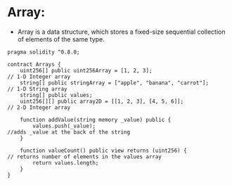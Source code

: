 # Array:
- Array is a data structure, which stores a fixed-size sequential collection of elements of the same type.

```solidity
pragma solidity ^0.8.0;

contract Arrays {
    uint256[] public uint256Array = [1, 2, 3];                            // 1-D Integer array
    string[] public stringArray = ["apple", "banana", "carrot"];          // 1-D String array
    string[] public values;
    uint256[][] public array2D = [[1, 2, 3], [4, 5, 6]];                  // 2-D Integer array

    function addValue(string memory _value) public {
        values.push(_value);                                              //adds _value at the back of the string
    }

    function valueCount() public view returns (uint256) {                 // returns number of elements in the values array
        return values.length;
    }
}
```
